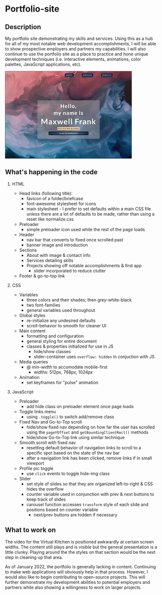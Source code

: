 # Portfolio-site

## Description

My portfolio site demonstrating my skills and services. Using this as a hub for all of my most notable web development accomplishments, I will be able to show prospective employers and partners my capabilities. I will also continue to use the portfolio site as a place to practice and hone unique development techniques (i.e. interactive elements, animations, color palettes, JavaScript applications, etc).

[![Portfolio video tour](/assets/media/images/Portfolio-home.png)](https://maxfrank13.github.io/Portfolio-site/)


## What's happening in the code

1. HTML
    - Head links (following title):
        - favicon of a folder/briefcase
        - font-awesome stylesheet for icons
        - main stylesheet - I prefer to set defaults within a main CSS file unless there are a lot of defaults to be made, rather than using a reset like normalize.css
    - Preloader
        - simple preloader icon used while the rest of the page loads
    - Header
        - nav bar that converts to fixed once scrolled past
        - banner image and introduction
    - Sections
        - About with image & contact info
        - Services detailing skills
        - Projects showing off notable accomplishments & first app
            - slider incorporated to reduce clutter
    - Footer & go-to-top link

2. CSS 
    - Variables
        - three colors and their shades; then grey-white-black
        - two font-families
        - general variables used throughout
    - Global styles
        - re-initialize any undesired defaults
        - scroll-behavior to smooth for cleaner UI
    - Main content
        - formatting and configuration
        - general styling for entire document
        - classes & properties initialized for use in JS
            - hide/show classes
            - slider-container uses `overflow: hidden` in conjuction with JS
    - Media queries
        - @ min-width to accomodate mobile-first
            - widths: 512px, 768px, 1024px
    - Animation
        - set keyframes for "pulse" animation

3. JavaScript
    - Preloader
        - add hide class on preloader element once page loads
    - Toggle links menu
        - using `.toggle()` to switch add/remove class
    - Fixed Nav and Go-to-Top scroll
        - hide/show fixed nav depending on how far the user has scrolled using the `pageYOffset` and `getBoundingClientRect()` methods
        - hide/show Go-to-Top link using similar technique
    - Smooth scroll with fixed nav
        - resetting default behavior of navigation links to scroll to a specific spot based on the state of the nav bar
        - after a navigation link has been clicked, remove links if in small viewport
    - Profile pic toggle
        - use `click` events to toggle hide-img class
    - Slider
        - set style of slides so that they are organized left-to-right & CSS hides the overflow
        - counter variable used in conjunction with prev & next buttons to keep track of slides
        - carousel function accesses `transform` style of each slide and positions based on counter variable
            - next/prev buttons are hidden if necessary

## What to work on

The video for the Virtual Kitchen is positioned awkwardly at certain screen widths. The content still plays and is visible but the general presentation is a little clunky. Playing around the the styles on that section would be the next step in cleaning up that area.

As of January 2022, the portfolio is generally lacking in content. Continuing to make web applications will obviously help in that process. However, I would also like to begin contributing to open-source projects. This will further demonstrate my development abilities to potential employers and partners while also showing a willingness to work on larger projects.